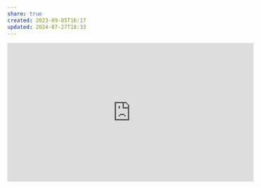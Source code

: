 ```yaml
---
share: true
created: 2023-09-05T16:17
updated: 2024-07-27T18:33
---
```

<iframe width="560" height="315" src="https://www.youtube.com/embed/KwZ54WHhJLY?si=x3St5bvr1T39HFyD" title="YouTube video player" frameborder="0" allow="accelerometer; autoplay; clipboard-write; encrypted-media; gyroscope; picture-in-picture; web-share" referrerpolicy="strict-origin-when-cross-origin" allowfullscreen></iframe>
